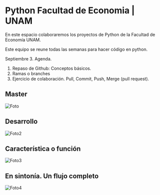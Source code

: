 # Python Facultad de Economia | UNAM
En este espacio colaboraremos los proyectos de Python de la Facultad de Economía UNAM.

Este equipo se reune todas las semanas para hacer código en python.


Septiembre 3. Agenda.

1. Repaso de Github: Conceptos básicos.
2. Ramas o branches
3. Ejercicio de colaboración. Pull, Commit, Push, Merge (pull request).

## Master
![Foto](https://uploads.sitepoint.com/wp-content/uploads/2019/07/1562127822155993571301-basic-git-workflow.png)

## Desarrollo
![Foto2](https://uploads.sitepoint.com/wp-content/uploads/2019/07/1562127740155993571702-develop-branch-workflow.png)

## Característica o función
![Foto3](https://uploads.sitepoint.com/wp-content/uploads/2019/07/1562127879155993571903-feature-branch-workflow.png)

## En sintonía. Un flujo completo
![Foto4](https://uploads.sitepoint.com/wp-content/uploads/2019/06/155993572204-gitflow.png)
